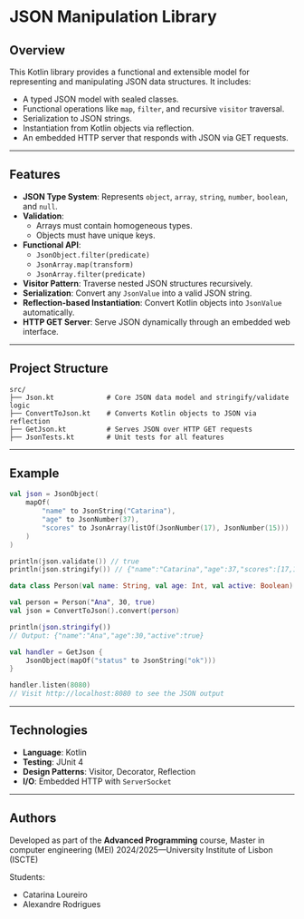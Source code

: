 # JSON Manipulation Library

## Overview

This Kotlin library provides a functional and extensible model for representing and manipulating JSON data structures. It includes:

- A typed JSON model with sealed classes.
- Functional operations like `map`, `filter`, and recursive `visitor` traversal.
- Serialization to JSON strings.
- Instantiation from Kotlin objects via reflection.
- An embedded HTTP server that responds with JSON via GET requests.

---

## Features

- **JSON Type System**: Represents `object`, `array`, `string`, `number`, `boolean`, and `null`.
- **Validation**:
  - Arrays must contain homogeneous types.
  - Objects must have unique keys.
- **Functional API**:
  - `JsonObject.filter(predicate)`
  - `JsonArray.map(transform)`
  - `JsonArray.filter(predicate)`
- **Visitor Pattern**: Traverse nested JSON structures recursively.
- **Serialization**: Convert any `JsonValue` into a valid JSON string.
- **Reflection-based Instantiation**: Convert Kotlin objects into `JsonValue` automatically.
- **HTTP GET Server**: Serve JSON dynamically through an embedded web interface.

---

## Project Structure

```text
src/
├── Json.kt             # Core JSON data model and stringify/validate logic
├── ConvertToJson.kt    # Converts Kotlin objects to JSON via reflection
├── GetJson.kt          # Serves JSON over HTTP GET requests
├── JsonTests.kt        # Unit tests for all features
```

---

## Example

```kotlin
val json = JsonObject(
    mapOf(
        "name" to JsonString("Catarina"),
        "age" to JsonNumber(37),
        "scores" to JsonArray(listOf(JsonNumber(17), JsonNumber(15)))
    )
)

println(json.validate()) // true
println(json.stringify()) // {"name":"Catarina","age":37,"scores":[17,15]}
```

```kotlin
data class Person(val name: String, val age: Int, val active: Boolean)

val person = Person("Ana", 30, true)
val json = ConvertToJson().convert(person)

println(json.stringify())
// Output: {"name":"Ana","age":30,"active":true}
```

```kotlin
val handler = GetJson {
    JsonObject(mapOf("status" to JsonString("ok")))
}

handler.listen(8080)
// Visit http://localhost:8080 to see the JSON output

```
---

## Technologies

- **Language**: Kotlin
- **Testing**: JUnit 4
- **Design Patterns**: Visitor, Decorator, Reflection
- **I/O**: Embedded HTTP with `ServerSocket`

---

## Authors
Developed as part of the **Advanced Programming** course, Master in computer engineering (MEI)
2024/2025—University Institute of Lisbon (ISCTE)

Students:
- Catarina Loureiro
- Alexandre Rodrigues